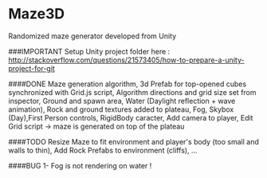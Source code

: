 # Maze3D
Randomized maze generator developed from Unity


###IMPORTANT
Setup Unity project folder here : http://stackoverflow.com/questions/21573405/how-to-prepare-a-unity-project-for-git

####DONE
Maze generation algorithm,
3d Prefab for top-opened cubes synchronized with Grid.js script,
Algorithm directions and grid size set from inspector, Ground and spawn area, Water (Daylight reflection + wave animation), Rock and ground textures added to plateau, Fog, Skybox (Day),First Person controls,
RigidBody caracter, Add camera to player, Edit Grid script -> maze is generated on top of the plateau

####TODO
Resize Maze to fit environment and player's body (too small and walls to thin),
Add Rock Prefabs to environment (cliffs),
...

####BUG
1- Fog is not rendering on water !
